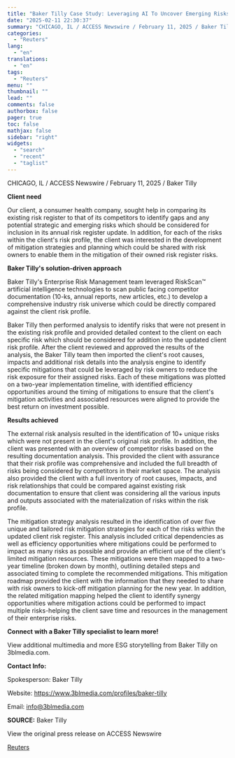 ```yaml
---
title: "Baker Tilly Case Study: Leveraging AI To Uncover Emerging Risks and Mitigation Strategies for Our Clients"
date: "2025-02-11 22:30:37"
summary: "CHICAGO, IL / ACCESS Newswire / February 11, 2025 / Baker TillyClient needOur client, a consumer health company, sought help in comparing its existing risk register to that of its competitors to identify gaps and any potential strategic and emerging risks which should be considered for inclusion in its annual..."
categories:
  - "Reuters"
lang:
  - "en"
translations:
  - "en"
tags:
  - "Reuters"
menu: ""
thumbnail: ""
lead: ""
comments: false
authorbox: false
pager: true
toc: false
mathjax: false
sidebar: "right"
widgets:
  - "search"
  - "recent"
  - "taglist"
---
```


CHICAGO, IL / ACCESS Newswire / February 11, 2025 / Baker Tilly

**Client need**

Our client, a consumer health company, sought help in comparing its existing risk register to that of its competitors to identify gaps and any potential strategic and emerging risks which should be considered for inclusion in its annual risk register update. In addition, for each of the risks within the client's risk profile, the client was interested in the development of mitigation strategies and planning which could be shared with risk owners to enable them in the mitigation of their owned risk register risks.

**Baker Tilly's solution-driven approach**

Baker Tilly's Enterprise Risk Management team leveraged RiskScan™ artificial intelligence technologies to scan public facing competitor documentation (10-ks, annual reports, new articles, etc.) to develop a comprehensive industry risk universe which could be directly compared against the client risk profile.

Baker Tilly then performed analysis to identify risks that were not present in the existing risk profile and provided detailed context to the client on each specific risk which should be considered for addition into the updated client risk profile. After the client reviewed and approved the results of the analysis, the Baker Tilly team then imported the client's root causes, impacts and additional risk details into the analysis engine to identify specific mitigations that could be leveraged by risk owners to reduce the risk exposure for their assigned risks. Each of these mitigations was plotted on a two-year implementation timeline, with identified efficiency opportunities around the timing of mitigations to ensure that the client's mitigation activities and associated resources were aligned to provide the best return on investment possible.

**Results achieved**

The external risk analysis resulted in the identification of 10+ unique risks which were not present in the client's original risk profile. In addition, the client was presented with an overview of competitor risks based on the resulting documentation analysis. This provided the client with assurance that their risk profile was comprehensive and included the full breadth of risks being considered by competitors in their market space. The analysis also provided the client with a full inventory of root causes, impacts, and risk relationships that could be compared against existing risk documentation to ensure that client was considering all the various inputs and outputs associated with the materialization of risks within the risk profile.

The mitigation strategy analysis resulted in the identification of over five unique and tailored risk mitigation strategies for each of the risks within the updated client risk register. This analysis included critical dependencies as well as efficiency opportunities where mitigations could be performed to impact as many risks as possible and provide an efficient use of the client's limited mitigation resources. These mitigations were then mapped to a two-year timeline (broken down by month), outlining detailed steps and associated timing to complete the recommended mitigations. This mitigation roadmap provided the client with the information that they needed to share with risk owners to kick-off mitigation planning for the new year. In addition, the related mitigation mapping helped the client to identify synergy opportunities where mitigation actions could be performed to impact multiple risks-helping the client save time and resources in the management of their enterprise risks.

**Connect** **with a Baker Tilly specialist to learn more!**

View additional multimedia and more ESG storytelling from Baker Tilly on 3blmedia.com.

**Contact Info:**

Spokesperson: Baker Tilly

Website: https://www.3blmedia.com/profiles/baker-tilly

Email: info@3blmedia.com

**SOURCE:** Baker Tilly

View the original press release on ACCESS Newswire

[Reuters](https://www.tradingview.com/news/reuters.com,2025-02-11:newsml_ACS91BTFa:0/)
